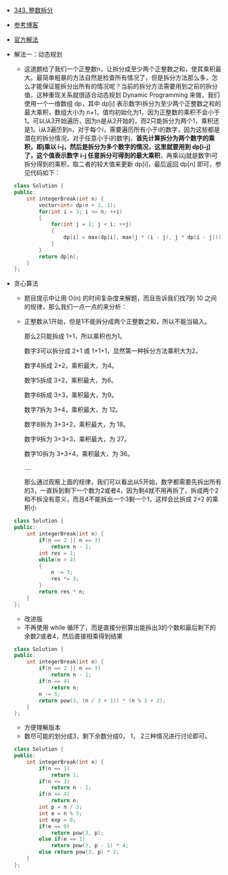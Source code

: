 - [343. 整数拆分](https://leetcode-cn.com/problems/integer-break/)
- [参考博客](https://www.cnblogs.com/grandyang/p/5411919.html)
- [官方解法](https://leetcode-cn.com/problems/integer-break/solution/343-zheng-shu-chai-fen-tan-xin-by-jyd/)
- 解法一：动态规划
    + 这道题给了我们一个正整数n，让拆分成至少两个正整数之和，使其乘积最大。最简单粗暴的方法自然是检查所有情况了，但是拆分方法那么多，怎么才能保证能拆分出所有的情况呢？当前的拆分方法需要用到之前的拆分值，这种重现关系就很适合动态规划 Dynamic Programming 来做，我们使用一个一维数组 dp，其中 dp[i] 表示数字i拆分为至少两个正整数之和的最大乘积，数组大小为 n+1，值均初始化为1，因为正整数的乘积不会小于1。可以从3开始遍历，因为n是从2开始的，而2只能拆分为两个1，乘积还是1。i从3遍历到n，对于每个i，需要遍历所有小于i的数字，因为这些都是潜在的拆分情况，对于任意小于i的数字j，**首先计算拆分为两个数字的乘积，即j乘以 i-j，然后是拆分为多个数字的情况，这里就要用到 dp[i-j] 了，这个值表示数字 i-j 任意拆分可得到的最大乘积**，再乘以j就是数字i可拆分得到的乘积，取二者的较大值来更新 dp[i]，最后返回 dp[n] 即可，参见代码如下：
    ```C++
    class Solution {
    public:
        int integerBreak(int n) {
            vector<int> dp(n + 1, 1);
            for(int i = 3; i <= n; ++i)
            {
                for(int j = 1; j < i; ++j)
                {
                    dp[i] = max(dp[i], max(j * (i - j), j * dp[i - j]));//关键
                }
            }
            return dp[n];
        }
    };
    ```

- 贪心算法
    + 题目提示中让用 O(n) 的时间复杂度来解题，而且告诉我们找7到 10 之间的规律，那么我们一点一点的来分析：
    + 正整数从1开始，但是1不能拆分成两个正整数之和，所以不能当输入。

        那么2只能拆成 1+1，所以乘积也为1。

        数字3可以拆分成 2+1 或 1+1+1，显然第一种拆分方法乘积大为2。

        数字4拆成 2+2，乘积最大，为4。

        数字5拆成 3+2，乘积最大，为6。

        数字6拆成 3+3，乘积最大，为9。

        数字7拆为 3+4，乘积最大，为 12。

        数字8拆为 3+3+2，乘积最大，为 18。

        数字9拆为 3+3+3，乘积最大，为 27。

        数字10拆为 3+3+4，乘积最大，为 36。

        ....

        那么通过观察上面的规律，我们可以看出从5开始，数字都需要先拆出所有的3，一直拆到剩下一个数为2或者4，因为剩4就不用再拆了，拆成两个2和不拆没有意义，而且4不能拆出一个3剩一个1，这样会比拆成 2+2 的乘积小
    ```C++
    class Solution {
    public:
        int integerBreak(int n) {
            if(n == 2 || n == 3)
                return n - 1;
            int res = 1;
            while(n > 4)
            {
                n -= 3;
                res *= 3;
            }
            return res * n;
        }
    };
    ```

    + 改进版
    + 不再使用 while 循环了，而是直接分别算出能拆出3的个数和最后剩下的余数2或者4，然后直接相乘得到结果
    ```C++
    class Solution {
    public:
        int integerBreak(int n) {
            if(n == 2 || n == 3)
                return n - 1;
            if(n == 4)
                return n;
            n -= 5;
            return pow(3, (n / 3 + 1)) * (n % 3 + 2);
        }
    };
    ```
    + 方便理解版本
    + 数尽可能的划分成3，剩下余数分成0， 1， 2三种情况进行讨论即可。
    ```C++
    class Solution {
    public:
        int integerBreak(int n) {
            if(n == 1)
                return 1;
            if(n <= 3)
                return n - 1;
            if(n == 4)
                return n;
            int p = n / 3;
            int e = n % 3;
            int exp = 0;
            if(e == 0)
                return pow(3, p);
            else if(e == 1)
                return pow(3, p - 1) * 4;
            else return pow(3, p) * 2;
        }
    };
    ```
